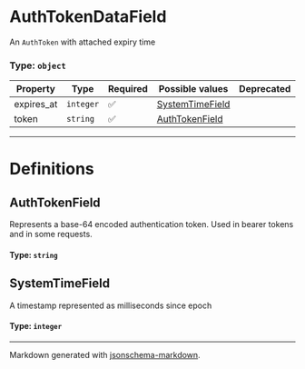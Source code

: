 # AuthTokenDataField

An `AuthToken` with attached expiry time

### Type: `object`

| Property | Type | Required | Possible values | Deprecated | Default | Description | Examples |
| -------- | ---- | -------- | --------------- | ---------- | ------- | ----------- | -------- |
| expires_at | `integer` | ✅ | [SystemTimeField](#systemtimefield) |  |  |  |  |
| token | `string` | ✅ | [AuthTokenField](#authtokenfield) |  |  |  |  |


---

# Definitions

## AuthTokenField

Represents a base-64 encoded authentication token.
Used in bearer tokens and in some requests.

#### Type: `string`

## SystemTimeField

A timestamp represented as milliseconds since epoch

#### Type: `integer`


---

Markdown generated with [jsonschema-markdown](https://github.com/elisiariocouto/jsonschema-markdown).
